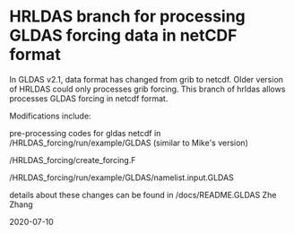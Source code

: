 # HRLDAS branch for processing GLDAS forcing data in netCDF format

In GLDAS v2.1, data format has changed from grib to netcdf. Older version of HRLDAS could only processes grib forcing. 
This branch of hrldas allows processes GLDAS forcing in netcdf format. 

Modifications include:

pre-processing codes for gldas netcdf in /HRLDAS_forcing/run/example/GLDAS (similar to Mike's version)

/HRLDAS_forcing/create_forcing.F 

/HRLDAS_forcing/run/example/GLDAS/namelist.input.GLDAS

details about these changes can be found in /docs/README.GLDAS
Zhe Zhang

2020-07-10
